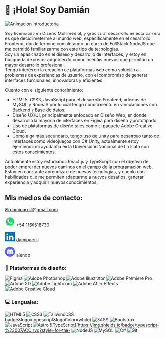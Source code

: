 # 👋 ¡Hola! Soy Damián
![Animación introductoria](https://i.postimg.cc/SsKNDKVT/animacion.gif)

Soy licenciado en Diseño Multimedial, y gracias al desarrollo en esta carrera es que decidí meterme al mundo web, especificamente en el desarrollo Frontend, donde termine completando un curso de FullStack NodeJS que me permitió familiarizarme con este tipo de tecnologías.  
Soy un apasionado en el diseño y desarrollo de interfaces, y estoy en búsqueda de crecer adquiriendo conocimientos nuevos que permitan un mayor desarrollo profesional.  
Tengo interés en la creación de plataformas web como solución a problemas de experiencias de usuario, con el compromiso de generar interfaces funcionales, innovadoras y eficientes. 

Cuento con el siguiente conocimiento:
- HTML5, CSS3, JavaScript para el desarrollo Frontend, además de MySQL y NodeJS por lo cual tengo conocimiento en vinculaciones con Backend y Base de datos.
- Diseño UX/UI, principalmente enfocado en Diseño Web, en donde desarrollo la mayoria de interfaces en Figma para diseño y prototipado.
- Uso de plataformas de diseño tales como el paquete Adobe Creative Cloud.
- Como algo más secundario, tengo uso de Unity para desarrollo tanto de interfaces como videojuegos con C# Unity, actualmente estoy ejerciendo mi ayudantia en la Universidad Nacional de La Plata con estos conocimientos.

Actualmente estoy estudiando React.js y TypeScript con el objetivo de poder emprender nuevos caminos en el campo de la programación web.
Estoy en constante aprendizaje de nuevas tecnologias, y cuento con habilidades que me permiten adaptarme a nuevos desafios, generar experiencia y adquirir nuevos conocimientos.

## Mis medios de contacto:
[✉ damiparrilli@gmail.com](mailto:damiparrilli@gmail.com)
  
![WhatsApp](https://raw.githubusercontent.com/CLorant/readme-social-icons/1a078b4b319beaa7fbcd202fa7fc1fc5d79d94d2/small/filled/whatsapp.svg) +54 1160518730  
  
[![LinkedIn](https://raw.githubusercontent.com/CLorant/readme-social-icons/1a078b4b319beaa7fbcd202fa7fc1fc5d79d94d2/small/filled/linkedin.svg) damiparrilli](https://www.linkedin.com/in/damianparrilli/)
  
![Discord](https://raw.githubusercontent.com/CLorant/readme-social-icons/1a078b4b319beaa7fbcd202fa7fc1fc5d79d94d2/small/filled/discord.svg) alendp




### 🎨 Plataformas de diseño:
![Figma](https://img.shields.io/badge/figma-%23F24E1E.svg?style=for-the-badge&logo=figma&logoColor=white) ![Adobe Photoshop](https://img.shields.io/badge/adobe%20photoshop-%2331A8FF.svg?style=for-the-badge&logo=adobe%20photoshop&logoColor=white) ![Adobe Illustrator](https://img.shields.io/badge/adobe%20illustrator-%23FF9A00.svg?style=for-the-badge&logo=adobe%20illustrator&logoColor=white) ![Adobe Premiere Pro](https://img.shields.io/badge/Adobe%20Premiere%20Pro-9999FF.svg?style=for-the-badge&logo=Adobe%20Premiere%20Pro&logoColor=white) ![Adobe XD](https://img.shields.io/badge/Adobe%20XD-470137?style=for-the-badge&logo=Adobe%20XD&logoColor=#FF61F6) ![Adobe Lightroom](https://img.shields.io/badge/Adobe%20Lightroom-31A8FF.svg?style=for-the-badge&logo=Adobe%20Lightroom&logoColor=white) ![Adobe After Effects](https://img.shields.io/badge/Adobe%20After%20Effects-9999FF.svg?style=for-the-badge&logo=Adobe%20After%20Effects&logoColor=white) ![Adobe Creative Cloud](https://img.shields.io/badge/Adobe%20Creative%20Cloud-DA1F26.svg?style=for-the-badge&logo=Adobe%20Creative%20Cloud&logoColor=white) 

### 💻 Lenguajes:
![HTML5](https://img.shields.io/badge/html5-%23E34F26.svg?style=for-the-badge&logo=html5&logoColor=white) ![CSS3](https://img.shields.io/badge/css3-%231572B6.svg?style=for-the-badge&logo=css3&logoColor=white) ![TailwindCSS](https://img.shields.io/badge/tailwindcss-%2338B2AC.svg?style=for-the-badge&logo=tailwind-css&logoColor=white) badge&logo=typescript&logoColor=white)  ![SASS](https://img.shields.io/badge/SASS-hotpink.svg?style=for-the-badge&logo=SASS&logoColor=white) ![Bootstrap](https://img.shields.io/badge/bootstrap-%238511FA.svg?style=for-the-badge&logo=bootstrap&logoColor=white) ![JavaScript](https://img.shields.io/badge/javascript-%23323330.svg?style=for-the-badge&logo=javascript&logoColor=%23F7DF1E) ![Astro](https://img.shields.io/badge/astro-%232C2052.svg?style=for-the-badge&logo=astro&logoColor=white) ![TypeScript](https://img.shields.io/badge/typescript-%23007ACC.svg?style=for-the- ![NodeJS](https://img.shields.io/badge/node.js-6DA55F?style=for-the-badge&logo=node.js&logoColor=white) ![MySQL](https://img.shields.io/badge/mysql-4479A1.svg?style=for-the-badge&logo=mysql&logoColor=white) ![C#](https://img.shields.io/badge/c%23-%23239120.svg?style=for-the-badge&logo=csharp&logoColor=white) ![Git](https://img.shields.io/badge/git-%23F05033.svg?style=for-the-badge&logo=git&logoColor=white) 


<!-- Proudly created with GPRM ( https://gprm.itsvg.in ) -->
<!-- Proudly created with GPRM ( https://gprm.itsvg.in ) -->
<!---
damiparrilli/damiparrilli is a ✨ special ✨ repository because its `README.md` (this file) appears on your GitHub profile.
You can click the Preview link to take a look at your changes.
--->
